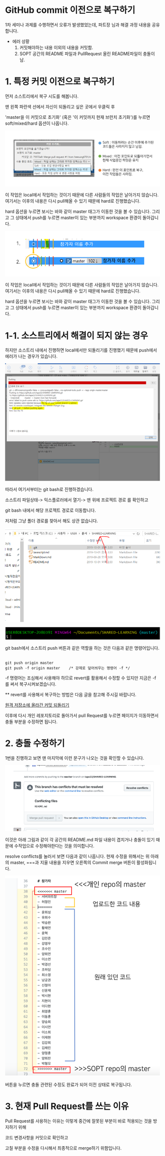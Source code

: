 ﻿#  GitHub commit 이전으로 복구하기

 1차 세미나 과제를 수행하면서 오류가 발생했었는데, 파트장 님과 해결 과정 내용을 공유합니다.


 - 에러 상황
   1. 커밋해야하는 내용 이외의 내용을 커밋함.
   2. SOPT 공간의 README 파일과 PullRequest 올린 README파일이 충돌이 남.



# 1. 특정 커밋 이전으로 복구하기

  먼저 소스트리에서 복구 시도를 해봅니다. 

 맨 왼쪽 파란색 선에서 자신이 되돌리고 싶은 곳에서 우클릭 후 

 'master을 이 커밋으로 초기화' (혹은 '이 커밋까지 현재 브런치 초기화')를 누르면  soft/mixed/hard 옵션이 나옵니다.

![이미지](./img/1.PNG) 



 이 작업은 local에서 작업하는 것이기 때문에 다른 사람들의 작업은 날아가지 않습니다. 여기서는 이후의 내용은 다시 pull해올 수 있기 때문에 hard로 진행했습니다.


 hard 옵션을 누르면 보시는 바와 같이 master 태그가 이동한 것을 볼 수 있습니다. 그리고 그 상태에서 push를 누르면 master이 있는 부분까지 workspace 환경이 돌아갑니다.

![이미지](./img/1-2.PNG) 




 이 작업은 local에서 작업하는 것이기 때문에 다른 사람들의 작업은 날아가지 않습니다. 여기서는 이후의 내용은 다시 pull해올 수 있기 때문에 hard로 진행했습니다.


 hard 옵션을 누르면 보시는 바와 같이 master 태그가 이동한 것을 볼 수 있습니다. 그리고 그 상태에서 push를 누르면 master이 있는 부분까지 workspace 환경이 돌아갑니다.
 
 

# 1-1.  소스트리에서 해결이 되지 않는 경우

 하지만 소스트리 내에서 진행하면 local에서만 되돌리기를 진행했기 때문에 push에서 에러가 나는 경우가 있습니다.


 ![이미지](./img/2.PNG) 


따라서 여기서부터는 git bash로 진행하겠습니다.

소스트리 파일상태-> 익스플로러에서 열기-> 맨 위에 프로젝트 경로
를 확인하고 

git bash 내에서 해당 프로젝트 경로로 이동합니다.


저처럼 그냥 폴더 경로를 찾아서 해도 상관 없습니다.


![이미지](./img/3.PNG) 

![이미지](./img/3_1.PNG) 


 git bash에서 소스트리 push 버튼과 같은 역할을 하는 것은 다음과 같은 명령어입니다.

```   

git push origin master
git push -f origin master    /* 강제로 덮어씌우는 명령어 -f */

```   

-f 명령어는 조심해서 사용해야 하므로 revert를 활용해서 수정할 수 있지만 지금은 -f를 써서 복구시켜보겠습니다.



** revert를 사용해서 복구하는 방법은 다음 글을 참고해 주시길 바랍니다.

[원격 저장소에 올라간 커밋 되돌리기](https://jupiny.com/2019/03/19/revert-commits-in-remote-repository/)

이후에 다시 개인 레포지토리로 돌아가서 pull Request를 누르면 페이지가 이동하면서 충돌 부분을 수정하면 됩니다.


# 2. 충돌 수정하기


 1번을 진행하고 보면 맨 마지막에 이런 문구가 나오는 것을 확인할 수 있습니다.

![이미지](./img/4.PNG) 

이것은 아래 그림과 같이 각 공간의 README.md 파일 내용이 겹치거나 충돌이 있기 때문에 수작업으로 수정해야한다는 것을 의미합니다.

resolve conflicts를 눌러서 보면 다음과 같이 나옵니다.
현재 수정을 위해서는 위 아래의 master, ===과 지울 내용을 지우면 오른쪽의 Commit merge 버튼이 활성화됩니다.

![이미지](./img/4_1.PNG) 

버튼을 누르면 충돌 관련된 수정도 완료가 되어 이전 상태로 복구됩니다.


# 3. 현재 Pull Request를 쓰는 이유

 Pull Request를 사용하는 이유는 이렇게 중간에 잘못된 부분이 바로 적용되는 것을 방지하기 위해 

코드 변경사항을 커밋으로 확인하고

고칠 부분을 수정을 다시해서 최종적으로 merge하기 위함입니다.

